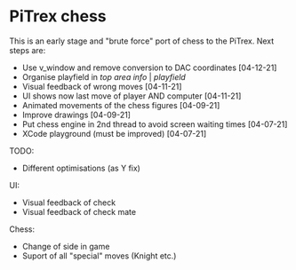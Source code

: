 # PiTrex chess

This is an early stage and "brute force" port of chess to the PiTrex. 
Next steps are:

- Use v_window and remove conversion to DAC coordinates [04-12-21]
- Organise playfield in *top area info* | *playfield* 
- Visual feedback of wrong moves [04-11-21]
- UI shows now last move of player AND computer [04-11-21]
- Animated movements of the chess figures [04-09-21]
- Improve drawings [04-09-21]
- Put chess engine in 2nd thread to avoid screen waiting times [04-07-21]
- XCode playground (must be improved) [04-07-21]


TODO:
- Different optimisations (as Y fix)

UI:
- Visual feedback of check
- Visual feedback of check mate

Chess:
- Change of side in game
- Suport of all "special" moves (Knight etc.)

